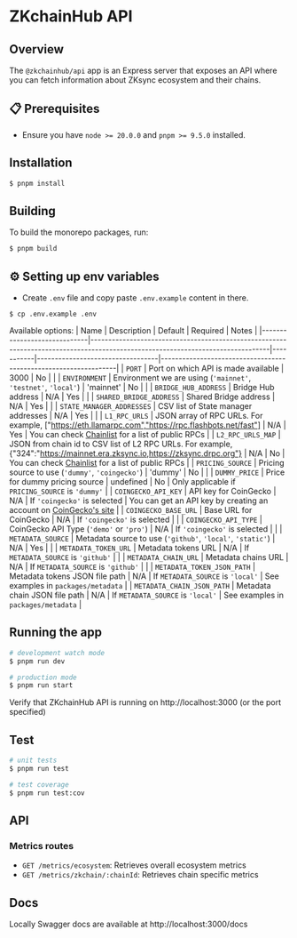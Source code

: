 # ZKchainHub API

## Overview

The `@zkchainhub/api` app is an Express server that exposes an API where you can fetch information about ZKsync ecosystem and their chains.

## 📋 Prerequisites

-   Ensure you have `node >= 20.0.0` and `pnpm >= 9.5.0` installed.

## Installation

```bash
$ pnpm install
```

## Building

To build the monorepo packages, run:

```bash
$ pnpm build
```

## ⚙️ Setting up env variables

-   Create `.env` file and copy paste `.env.example` content in there.

```
$ cp .env.example .env
```

Available options:
| Name | Description | Default | Required | Notes |
|-----------------------------|--------------------------------------------------------------------------------------------------------------------------------|-----------|----------------------------------|-----------------------------------------------------------------|
| `PORT` | Port on which API is made available | 3000 | No | |
| `ENVIRONMENT` | Environment we are using (`'mainnet'`, `'testnet'`, `'local'`) | 'mainnet' | No | |
| `BRIDGE_HUB_ADDRESS` | Bridge Hub address | N/A | Yes | |
| `SHARED_BRIDGE_ADDRESS` | Shared Bridge address | N/A | Yes | |
| `STATE_MANAGER_ADDRESSES` | CSV list of State manager addresses | N/A | Yes | |
| `L1_RPC_URLS` | JSON array of RPC URLs. For example, ["https://eth.llamarpc.com","https://rpc.flashbots.net/fast"] | N/A | Yes | You can check [Chainlist](https://chainlist.org/) for a list of public RPCs |
| `L2_RPC_URLS_MAP` | JSON from chain id to CSV list of L2 RPC URLs. For example, {"324":"https://mainnet.era.zksync.io,https://zksync.drpc.org"} | N/A | No | You can check [Chainlist](https://chainlist.org/) for a list of public RPCs |
| `PRICING_SOURCE` | Pricing source to use (`'dummy'`, `'coingecko'`) | 'dummy' | No | |
| `DUMMY_PRICE` | Price for dummy pricing source | undefined | No | Only applicable if `PRICING_SOURCE` is `'dummy'` |
| `COINGECKO_API_KEY` | API key for CoinGecko | N/A | If `'coingecko'` is selected | You can get an API key by creating an account on [CoinGecko's site](https://www.coingecko.com/en/api) |
| `COINGECKO_BASE_URL` | Base URL for CoinGecko | N/A | If `'coingecko'` is selected | |
| `COINGECKO_API_TYPE` | CoinGecko API Type (`'demo'` or `'pro'`) | N/A | If `'coingecko'` is selected | |
| `METADATA_SOURCE` | Metadata source to use (`'github'`, `'local'`, `'static'`) | N/A | Yes | |
| `METADATA_TOKEN_URL` | Metadata tokens URL | N/A | If `METADATA_SOURCE` is `'github'` | |
| `METADATA_CHAIN_URL` | Metadata chains URL | N/A | If `METADATA_SOURCE` is `'github'` | |
| `METADATA_TOKEN_JSON_PATH` | Metadata tokens JSON file path | N/A | If `METADATA_SOURCE` is `'local'` | See examples in `packages/metadata` |
| `METADATA_CHAIN_JSON_PATH` | Metadata chain JSON file path | N/A | If `METADATA_SOURCE` is `'local'` | See examples in `packages/metadata` |

## Running the app

```bash
# development watch mode
$ pnpm run dev

# production mode
$ pnpm run start

```

Verify that ZKchainHub API is running on http://localhost:3000 (or the port specified)

## Test

```bash
# unit tests
$ pnpm run test

# test coverage
$ pnpm run test:cov
```

## API

### Metrics routes

-   `GET /metrics/ecosystem`: Retrieves overall ecosystem metrics
-   `GET /metrics/zkchain/:chainId`: Retrieves chain specific metrics

## Docs

Locally Swagger docs are available at http://localhost:3000/docs
